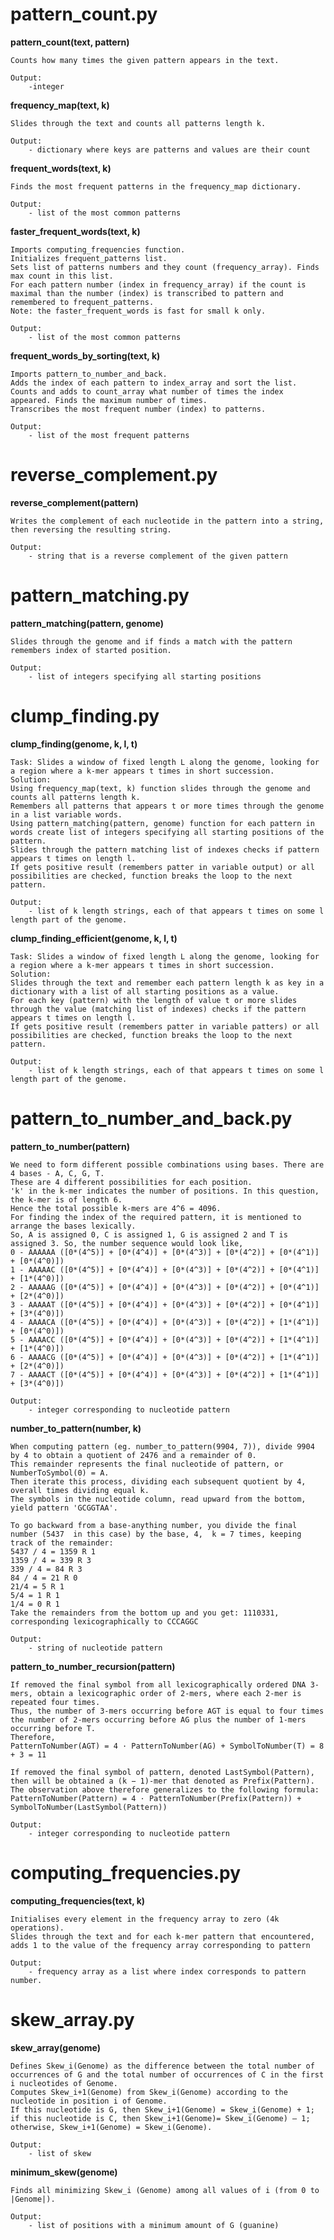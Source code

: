 

#   pattern_count.py
**pattern_count(text, pattern)**

    Counts how many times the given pattern appears in the text.
    
    Output:
        -integer
    
**frequency_map(text, k)**

    Slides through the text and counts all patterns length k.
    
    Output:
        - dictionary where keys are patterns and values are their count

**frequent_words(text, k)**

    Finds the most frequent patterns in the frequency_map dictionary.
    
    Output:
        - list of the most common patterns

**faster_frequent_words(text, k)**

    Imports computing_frequencies function.
    Initializes frequent_patterns list.
    Sets list of patterns numbers and they count (frequency_array). Finds max count in this list.
    For each pattern number (index in frequency_array) if the count is maximal than the number (index) is transcribed to pattern and remembered to frequent_patterns.
    Note: the faster_frequent_words is fast for small k only.
    
    Output:
        - list of the most common patterns

**frequent_words_by_sorting(text, k)**

    Imports pattern_to_number_and_back.
    Adds the index of each pattern to index_array and sort the list.
    Counts and adds to count_array what number of times the index appeared. Finds the maximum number of times.
    Transcribes the most frequent number (index) to patterns.
    
    Output:
        - list of the most frequent patterns


#   reverse_complement.py
**reverse_complement(pattern)**

    Writes the complement of each nucleotide in the pattern into a string, then reversing the resulting string.
    
    Output:
        - string that is a reverse complement of the given pattern


#   pattern_matching.py
**pattern_matching(pattern, genome)**

    Slides through the genome and if finds a match with the pattern remembers index of started position.
    
    Output:
        - list of integers specifying all starting positions


#   clump_finding.py
**clump_finding(genome, k, l, t)**

    Task: Slides a window of fixed length L along the genome, looking for a region where a k-mer appears t times in short succession.
    Solution:
    Using frequency_map(text, k) function slides through the genome and counts all patterns length k.
    Remembers all patterns that appears t or more times through the genome in a list variable words.
    Using pattern_matching(pattern, genome) function for each pattern in words create list of integers specifying all starting positions of the pattern.
    Slides through the pattern matching list of indexes checks if pattern appears t times on length l.
    If gets positive result (remembers patter in variable output) or all possibilities are checked, function breaks the loop to the next pattern.
    
    Output:
        - list of k length strings, each of that appears t times on some l length part of the genome.

**clump_finding_efficient(genome, k, l, t)**

    Task: Slides a window of fixed length L along the genome, looking for a region where a k-mer appears t times in short succession.
    Solution:
    Slides through the text and remember each pattern length k as key in a dictionary with a list of all starting positions as a value.
    For each key (pattern) with the length of value t or more slides through the value (matching list of indexes) checks if the pattern appears t times on length l.
    If gets positive result (remembers patter in variable patters) or all possibilities are checked, function breaks the loop to the next pattern.
    
    Output:
        - list of k length strings, each of that appears t times on some l length part of the genome.


#   pattern_to_number_and_back.py
**pattern_to_number(pattern)**

    We need to form different possible combinations using bases. There are 4 bases - A, C, G, T.
    These are 4 different possibilities for each position.
    'k' in the k-mer indicates the number of positions. In this question, the k-mer is of length 6.
    Hence the total possible k-mers are 4^6 = 4096.
    For finding the index of the required pattern, it is mentioned to arrange the bases lexically.
    So, A is assigned 0, C is assigned 1, G is assigned 2 and T is assigned 3. So, the number sequence would look like,
    0 - AAAAAA ([0*(4^5)] + [0*(4^4)] + [0*(4^3)] + [0*(4^2)] + [0*(4^1)] + [0*(4^0)])
    1 - AAAAAC ([0*(4^5)] + [0*(4^4)] + [0*(4^3)] + [0*(4^2)] + [0*(4^1)] + [1*(4^0)])
    2 - AAAAAG ([0*(4^5)] + [0*(4^4)] + [0*(4^3)] + [0*(4^2)] + [0*(4^1)] + [2*(4^0)])
    3 - AAAAAT ([0*(4^5)] + [0*(4^4)] + [0*(4^3)] + [0*(4^2)] + [0*(4^1)] + [3*(4^0)])
    4 - AAAACA ([0*(4^5)] + [0*(4^4)] + [0*(4^3)] + [0*(4^2)] + [1*(4^1)] + [0*(4^0)])
    5 - AAAACC ([0*(4^5)] + [0*(4^4)] + [0*(4^3)] + [0*(4^2)] + [1*(4^1)] + [1*(4^0)])
    6 - AAAACG ([0*(4^5)] + [0*(4^4)] + [0*(4^3)] + [0*(4^2)] + [1*(4^1)] + [2*(4^0)])
    7 - AAAACT ([0*(4^5)] + [0*(4^4)] + [0*(4^3)] + [0*(4^2)] + [1*(4^1)] + [3*(4^0)])
    
    Output:
        - integer corresponding to nucleotide pattern

**number_to_pattern(number, k)**

    When computing pattern (eg. number_to_pattern(9904, 7)), divide 9904 by 4 to obtain a quotient of 2476 and a remainder of 0.
    This remainder represents the final nucleotide of pattern, or NumberToSymbol(0) = A.
    Then iterate this process, dividing each subsequent quotient by 4, overall times dividing equal k.
    The symbols in the nucleotide column, read upward from the bottom, yield pattern 'GCGGTAA'.

    To go backward from a base-anything number, you divide the final number (5437  in this case) by the base, 4,  k = 7 times, keeping track of the remainder: ﻿﻿
    5437 / 4 = 1359 R 1
    1359 / 4 = 339 R 3
    339 / 4 = 84 R 3
    84 / 4 = 21 R 0
    21/4 = 5 R 1
    5/4 = 1 R 1
    1/4 = 0 R 1
    Take the remainders from the bottom up and you get: 1110331, corresponding lexicographically to ﻿CCCAGGC
    
    Output:
        - string of nucleotide pattern 

**pattern_to_number_recursion(pattern)**

    If removed the final symbol from all lexicographically ordered DNA 3-mers, obtain a lexicographic order of 2-mers, where each 2-mer is repeated four times.
    Thus, the number of 3-mers occurring before AGT is equal to four times the number of 2-mers occurring before AG plus the number of 1-mers occurring before T.
    Therefore,
    PatternToNumber(AGT) = 4 · PatternToNumber(AG) + SymbolToNumber(T) = 8 + 3 = 11

    If removed the final symbol of pattern, denoted LastSymbol(Pattern), then will be obtained a (k − 1)-mer that denoted as Prefix(Pattern).
    The observation above therefore generalizes to the following formula:
    PatternToNumber(Pattern) = 4 · PatternToNumber(Prefix(Pattern)) + SymbolToNumber(LastSymbol(Pattern))
    
    Output:
        - integer corresponding to nucleotide pattern

#   computing_frequencies.py
**computing_frequencies(text, k)**

    Initialises every element in the frequency array to zero (4k operations).
    Slides through the text and for each k-mer pattern that encountered, adds 1 to the value of the frequency array corresponding to pattern
       
    Output:
        - frequency array as a list where index corresponds to pattern number.


#   skew_array.py
**skew_array(genome)**

    Defines Skew_i(Genome) as the difference between the total number of occurrences of G and the total number of occurrences of C in the first i nucleotides of Genome. 
    Computes Skew_i+1(Genome) from Skew_i(Genome) according to the nucleotide in position i of Genome.
    If this nucleotide is G, then Skew_i+1(Genome) = Skew_i(Genome) + 1;
    if this nucleotide is C, then Skew_i+1(Genome)= Skew_i(Genome) – 1;
    otherwise, Skew_i+1(Genome) = Skew_i(Genome).
    
    Output:
        - list of skew

**minimum_skew(genome)**

    Finds all minimizing Skew_i (Genome) among all values of i (from 0 to |Genome|).
    
    Output:
        - list of positions with a minimum amount of G (guanine)
